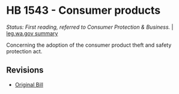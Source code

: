 # HB 1543 - Consumer products
*Status: First reading, referred to Consumer Protection & Business.* | [leg.wa.gov summary](https://app.leg.wa.gov/billsummary?BillNumber=1543&Year=2021)

Concerning the adoption of the consumer product theft and safety protection act.

## Revisions
* [Original Bill](1/)